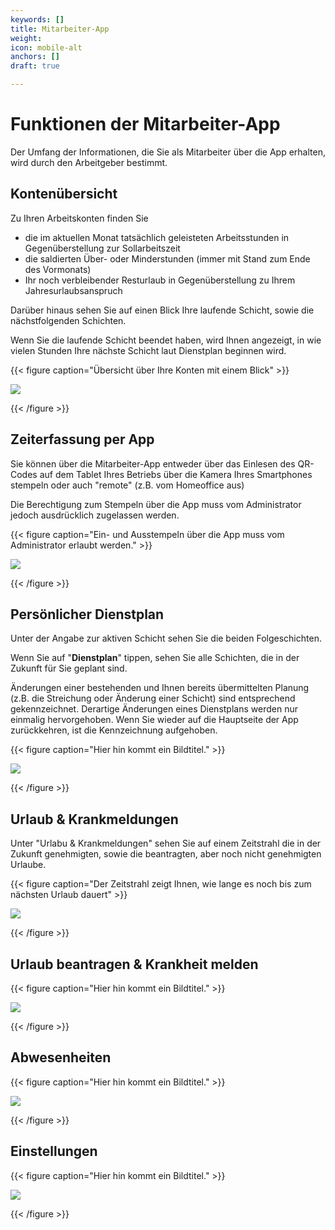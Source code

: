 ```yaml
---
keywords: []
title: Mitarbeiter-App
weight: 
icon: mobile-alt
anchors: []
draft: true

---
```

# Funktionen der Mitarbeiter-App

Der Umfang der Informationen, die Sie als Mitarbeiter über die App erhalten, wird durch den Arbeitgeber bestimmt.

## Kontenübersicht

Zu Ihren Arbeitskonten finden Sie

* die im aktuellen Monat tatsächlich geleisteten Arbeitsstunden in Gegenüberstellung zur Sollarbeitszeit
* die saldierten Über- oder Minderstunden (immer mit Stand zum Ende des Vormonats)
* Ihr noch verbleibender Resturlaub in Gegenüberstellung zu Ihrem Jahresurlaubsanspruch

Darüber hinaus sehen Sie auf einen Blick Ihre laufende Schicht, sowie die nächstfolgenden Schichten.

Wenn Sie die laufende Schicht beendet haben, wird Ihnen angezeigt, in wie vielen Stunden Ihre nächste Schicht laut Dienstplan beginnen wird.

{{< figure caption="Übersicht über Ihre Konten mit einem Blick" >}}

![](/uploads/hilfeartikel_mitarbeiter-app_1.png)  

{{< /figure >}}

## Zeiterfassung per App

Sie können über die Mitarbeiter-App entweder über das Einlesen des QR-Codes auf dem Tablet Ihres Betriebs über die Kamera Ihres Smartphones stempeln oder auch "remote" (z.B. vom Homeoffice aus)

Die Berechtigung zum Stempeln über die App muss vom Administrator jedoch ausdrücklich zugelassen werden.

{{< figure caption="Ein- und Ausstempeln über die App muss vom Administrator erlaubt werden." >}}

![](/uploads/hilfeartikel_mitarbeiter-app_3.png)  

{{< /figure >}}

## Persönlicher Dienstplan

Unter der Angabe zur aktiven Schicht sehen Sie die beiden Folgeschichten. 

Wenn Sie auf "**Dienstplan**" tippen, sehen Sie alle Schichten, die in der Zukunft für Sie geplant sind.

Änderungen einer bestehenden und Ihnen bereits übermittelten Planung (z.B. die Streichung oder Änderung einer Schicht) sind entsprechend gekennzeichnet. Derartige Änderungen eines Dienstplans werden nur einmalig hervorgehoben. Wenn Sie wieder auf die Hauptseite der App zurückkehren, ist die Kennzeichnung aufgehoben. 

{{< figure caption="Hier hin kommt ein Bildtitel." >}}

![](/uploads/hilfeartikel_mitarbeiter-app_2.png)

{{< /figure >}}

## Urlaub & Krankmeldungen

Unter "Urlabu & Krankmeldungen" sehen Sie auf einem Zeitstrahl die in der Zukunft genehmigten, sowie die beantragten, aber noch nicht genehmigten Urlaube.

{{< figure caption="Der Zeitstrahl zeigt Ihnen, wie lange es noch bis zum nächsten Urlaub dauert" >}}

![](/uploads/hilfeartikel_mitarbeiter-app_4.png)

{{< /figure >}}

## Urlaub beantragen & Krankheit melden

{{< figure caption="Hier hin kommt ein Bildtitel." >}}

![](/uploads/hilfeartikel_mitarbeiter-app_5-1.png)

{{< /figure >}}

## Abwesenheiten

{{< figure caption="Hier hin kommt ein Bildtitel." >}}

![](/uploads/hilfeartikel_mitarbeiter-app_6.png)

{{< /figure >}}

## Einstellungen

{{< figure caption="Hier hin kommt ein Bildtitel." >}}

![](/uploads/hilfeartikel_mitarbeiter-app_7.png)

{{< /figure >}}